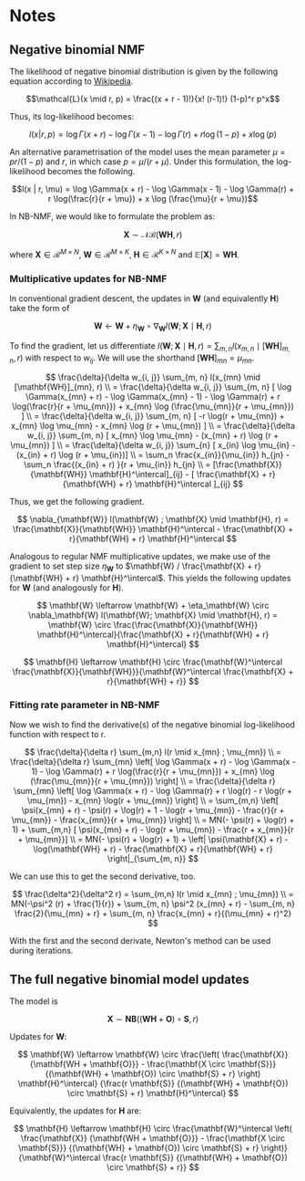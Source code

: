 # Notes

## Negative binomial NMF

The likelihood of negative binomial distribution is given by the following equation according to [Wikipedia](https://en.wikipedia.org/wiki/Negative_binomial_distribution).

$$\mathcal{L}(x \mid r, p) = \frac{(x + r - 1)!}{x! (r-1)!} (1-p)^r p^x$$

Thus, its log-likelihood becomes:

$$l(x | r, p) = \log \Gamma(x + r) - \log \Gamma(x - 1) - \log \Gamma(r) + r \log(1 - p) + x \log (p)$$

An alternative parametrisation of the model uses the mean parameter $\mu = pr / (1 - p)$ and $r$, in which case $p = \mu / (r + \mu)$. Under this formulation, the log-likelihood becomes the following.

$$l(x | r, \mu) = \log \Gamma(x + r) - \log \Gamma(x - 1) - \log \Gamma(r) + r \log(\frac{r}{r + \mu}) + x \log (\frac{\mu}{r + \mu})$$

In NB-NMF, we would like to formulate the problem as:

$$\mathbf{X} \sim \mathcal{NB}(\textbf{WH}, r)$$

where $\mathbf{X} \in \mathcal{R}^{M \times N}$, $\mathbf{W} \in \mathcal{R}^{M \times K}$, $\mathbf{H} \in \mathcal{R}^{K \times N}$ and $\mathbb{E}[\mathbf{X}] = \mathbf{WH}$.

### Multiplicative updates for NB-NMF

In conventional gradient descent, the updates in $\mathbf{W}$ (and equivalently $\mathbf{H}$) take the form of

$$\mathbf{W} \leftarrow \mathbf{W} + \eta_\mathbf{W} \circ \nabla_\mathbf{W} l(\mathbf{W}; \mathbf{X} \mid \mathbf{H}, r)$$

To find the gradient, let us differentiate $l(\mathbf{W}; \mathbf{X} \mid \mathbf{H}, r) = \sum_{m, n} l(x_{m, n} \mid [\mathbf{WH}]_{m, n}, r)$ with respect to $w_{ij}$. We will use the shorthand $[\mathbf{WH}]_{mn} = \mu_{mn}$.

$$
\frac{\delta}{\delta w_{i, j}} \sum_{m, n} l(x_{mn} \mid [\mathbf{WH}]_{mn}, r)  \\
= \frac{\delta}{\delta w_{i, j}} \sum_{m, n} [ \log \Gamma(x_{mn} + r) - \log \Gamma(x_{mn} - 1) - \log \Gamma(r) + r \log(\frac{r}{r + \mu_{mn}}) + x_{mn} \log (\frac{\mu_{mn}}{r + \mu_{mn}}) ]  \\
= \frac{\delta}{\delta w_{i, j}} \sum_{m, n} [ -r \log(r + \mu_{mn}) + x_{mn} \log \mu_{mn} - x_{mn} \log (r + \mu_{mn}) ]  \\
= \frac{\delta}{\delta w_{i, j}} \sum_{m, n} [ x_{mn} \log \mu_{mn} - (x_{mn} + r) \log (r + \mu_{mn}) ]  \\
= \frac{\delta}{\delta w_{i, j}} \sum_{n} [ x_{in} \log \mu_{in} - (x_{in} + r) \log (r + \mu_{in})]  \\
= \sum_n \frac{x_{in}}{\mu_{in}} h_{jn} - \sum_n \frac{(x_{in} + r) }{r + \mu_{in}} h_{jn}  \\
= [\frac{\mathbf{X}}{\mathbf{WH}} \mathbf{H}^\intercal]_{ij} - [ \frac{\mathbf{X} + r}{\mathbf{WH} + r} \mathbf{H}^\intercal ]_{ij}
$$

Thus, we get the following gradient.

$$
\nabla_{\mathbf{W}} l(\mathbf{W} ; \mathbf{X} \mid \mathbf{H}, r) 
= \frac{\mathbf{X}}{\mathbf{WH}} \mathbf{H}^\intercal - \frac{\mathbf{X} + r}{\mathbf{WH} + r} \mathbf{H}^\intercal
$$

Analogous to regular NMF multiplicative updates, we make use of the gradient to set step size $\eta_{\mathbf{W}}$ to $\mathbf{W} / \frac{\mathbf{X} + r}{\mathbf{WH} + r} \mathbf{H}^\intercal$. This yields the following updates for $\mathbf{W}$ (and analogously for $\mathbf{H}$).

$$
\mathbf{W} \leftarrow \mathbf{W} + \eta_\mathbf{W} \circ \nabla_\mathbf{W} l(\mathbf{W}; \mathbf{X} \mid \mathbf{H}, r) = \mathbf{W} \circ \frac{\frac{\mathbf{X}}{\mathbf{WH}} \mathbf{H}^\intercal}{\frac{\mathbf{X} + r}{\mathbf{WH} + r} \mathbf{H}^\intercal}
$$

$$
\mathbf{H} \leftarrow \mathbf{H} \circ \frac{\mathbf{W}^\intercal \frac{\mathbf{X}}{\mathbf{WH}}}{\mathbf{W}^\intercal \frac{\mathbf{X} + r}{\mathbf{WH} + r}}
$$

### Fitting rate parameter in NB-NMF 

Now we wish to find the derivative(s) of the negative binomial log-likelihood function with respect to r.

$$
\frac{\delta}{\delta r} \sum_{m,n} l(r \mid x_{mn} ; \mu_{mn})  \\
= \frac{\delta}{\delta r} \sum_{mn} \left[ \log \Gamma(x + r) - \log \Gamma(x - 1) - \log \Gamma(r) + r \log(\frac{r}{r + \mu_{mn}}) + x_{mn} \log (\frac{\mu_{mn}}{r + \mu_{mn}}) \right] \\
= \frac{\delta}{\delta r} \sum_{mn} \left[ \log \Gamma(x + r) - \log \Gamma(r) + r \log(r) - r \log(r + \mu_{mn}) - x_{mn} \log(r + \mu_{mn}) \right] \\
= \sum_{m,n} \left[ \psi(x_{mn} + r) - \psi(r) + \log(r) + 1 - \log(r + \mu_{mn}) - \frac{r}{r + \mu_{mn}} - \frac{x_{mn}}{r + \mu_{mn}} \right]  \\
= MN(- \psi(r) + \log(r) + 1) + \sum_{m,n} [ \psi(x_{mn} + r) - \log(r + \mu_{mn}) - \frac{r + x_{mn}}{r + \mu_{mn}}]  \\
= MN(- \psi(r) + \log(r) + 1) + \left| \psi(\mathbf{X} + r) - \log(\mathbf{WH} + r) - \frac{\mathbf{X} + r}{\mathbf{WH} + r} \right|_{\sum_{m, n}}
$$

We can use this to get the second derivative, too.

$$
\frac{\delta^2}{\delta^2 r} = \sum_{m,n} l(r \mid x_{mn} ; \mu_{mn})  \\
= MN(-\psi^2 (r) + \frac{1}{r}) + \sum_{m, n} \psi^2 (x_{mn} + r) - \sum_{m, n} \frac{2}{\mu_{mn} + r} + \sum_{m, n} \frac{x_{mn} + r}{(\mu_{mn} + r)^2}
$$

With the first and the second derivate, Newton's method can be used during iterations.

## The full negative binomial model updates

The model is

$$
\mathbf{X} \sim \mathbf{NB}((\mathbf{WH} + \mathbf{O}) \circ \mathbf{S}, r)
$$

Updates for $\mathbf{W}$:

$$
\mathbf{W} \leftarrow \mathbf{W} \circ
    \frac{\left( \frac{\mathbf{X}}
                      {\mathbf{WH + \mathbf{O}}}
              - \frac{\mathbf{X \circ \mathbf{S}}}
                     {(\mathbf{WH} + \mathbf{O}) \circ \mathbf{S} + r}
              \right) \mathbf{H}^\intercal}
         {\frac{r \mathbf{S}}
               {(\mathbf{WH} + \mathbf{O}) \circ \mathbf{S} + r}
              \mathbf{H}^\intercal}
$$

Equivalently, the updates for $\mathbf{H}$ are:

$$
\mathbf{H} \leftarrow \mathbf{H} \circ
    \frac{\mathbf{W}^\intercal \left( \frac{\mathbf{X}}
                                           {\mathbf{WH + \mathbf{O}}}
              - \frac{\mathbf{X \circ \mathbf{S}}}
                     {(\mathbf{WH} + \mathbf{O}) \circ \mathbf{S} + r}
              \right)}
         {\mathbf{W}^\intercal \frac{r \mathbf{S}}
               {(\mathbf{WH} + \mathbf{O}) \circ \mathbf{S} + r}}
$$